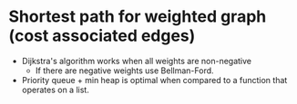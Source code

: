 # Shortest path for weighted graph (cost associated edges)

-   Dijkstra's algorithm works when all weights are non-negative
    -   If there are negative weights use Bellman-Ford.
-   Priority queue + min heap is optimal when compared to a function that operates on a list.
